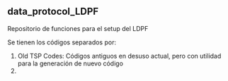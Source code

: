 ## data_protocol_LDPF
Repositorio de funciones para el setup del LDPF

Se tienen los códigos separados por:
1. Old TSP Codes: Códigos antiguos en desuso actual, pero con utilidad para la generación de nuevo código
2. 